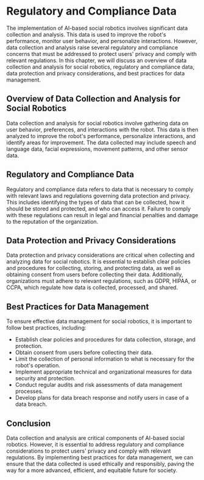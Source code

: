 Regulatory and Compliance Data
================================================================================

The implementation of AI-based social robotics involves significant data collection and analysis. This data is used to improve the robot's performance, monitor user behavior, and personalize interactions. However, data collection and analysis raise several regulatory and compliance concerns that must be addressed to protect users' privacy and comply with relevant regulations. In this chapter, we will discuss an overview of data collection and analysis for social robotics, regulatory and compliance data, data protection and privacy considerations, and best practices for data management.

Overview of Data Collection and Analysis for Social Robotics
------------------------------------------------------------

Data collection and analysis for social robotics involve gathering data on user behavior, preferences, and interactions with the robot. This data is then analyzed to improve the robot's performance, personalize interactions, and identify areas for improvement. The data collected may include speech and language data, facial expressions, movement patterns, and other sensor data.

Regulatory and Compliance Data
------------------------------

Regulatory and compliance data refers to data that is necessary to comply with relevant laws and regulations governing data protection and privacy. This includes identifying the types of data that can be collected, how it should be stored and protected, and who can access it. Failure to comply with these regulations can result in legal and financial penalties and damage to the reputation of the organization.

Data Protection and Privacy Considerations
------------------------------------------

Data protection and privacy considerations are critical when collecting and analyzing data for social robotics. It is essential to establish clear policies and procedures for collecting, storing, and protecting data, as well as obtaining consent from users before collecting their data. Additionally, organizations must adhere to relevant regulations, such as GDPR, HIPAA, or CCPA, which regulate how data is collected, processed, and shared.

Best Practices for Data Management
----------------------------------

To ensure effective data management for social robotics, it is important to follow best practices, including:

* Establish clear policies and procedures for data collection, storage, and protection.
* Obtain consent from users before collecting their data.
* Limit the collection of personal information to what is necessary for the robot's operation.
* Implement appropriate technical and organizational measures for data security and protection.
* Conduct regular audits and risk assessments of data management processes.
* Develop plans for data breach response and notify users in case of a data breach.

Conclusion
----------

Data collection and analysis are critical components of AI-based social robotics. However, it is essential to address regulatory and compliance considerations to protect users' privacy and comply with relevant regulations. By implementing best practices for data management, we can ensure that the data collected is used ethically and responsibly, paving the way for a more advanced, efficient, and equitable future for society.
